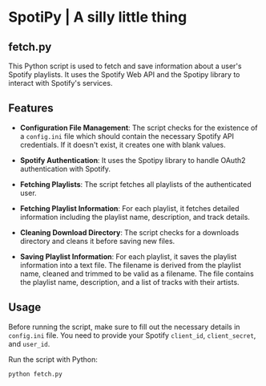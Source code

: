 # SpotiPy | A silly little thing

## fetch.py
This Python script is used to fetch and save information about a user's Spotify playlists. It uses the Spotify Web API and the Spotipy library to interact with Spotify's services.

## Features
- **Configuration File Management**: The script checks for the existence of a `config.ini` file which should contain the necessary Spotify API credentials. If it doesn't exist, it creates one with blank values.

- **Spotify Authentication**: It uses the Spotipy library to handle OAuth2 authentication with Spotify.

- **Fetching Playlists**: The script fetches all playlists of the authenticated user.

- **Fetching Playlist Information**: For each playlist, it fetches detailed information including the playlist name, description, and track details.

- **Cleaning Download Directory**: The script checks for a downloads directory and cleans it before saving new files.

- **Saving Playlist Information**: For each playlist, it saves the playlist information into a text file. The filename is derived from the playlist name, cleaned and trimmed to be valid as a filename. The file contains the playlist name, description, and a list of tracks with their artists.

## Usage
Before running the script, make sure to fill out the necessary details in `config.ini` file. You need to provide your Spotify `client_id`, `client_secret`, and `user_id`.

Run the script with Python:

```bash
python fetch.py